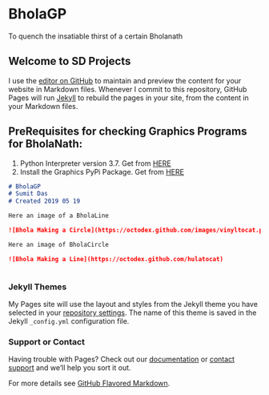 # BholaGP
To quench the insatiable thirst of a certain Bholanath

## Welcome to SD Projects

I use the [editor on GitHub](https://github.com/RustyNails8/BholaGP/edit/master/README.md) to maintain and preview the content for your website in Markdown files. Whenever I commit to this repository, GitHub Pages will run [Jekyll](https://jekyllrb.com/) to rebuild the pages in your site, from the content in your Markdown files.

## PreRequisites for checking Graphics Programs for BholaNath:
1. Python Interpreter version 3.7. Get from [HERE](https://www.python.org/)
2. Install the Graphics PyPi Package. Get from [HERE](https://pypi.org/project/graphics/)

```markdown
# BholaGP
# Sumit Das
# Created 2019 05 19

Here an image of a BholaLine

![Bhola Making a Circle](https://octodex.github.com/images/vinyltocat.png)

Here an image of BholaCircle

![Bhola Making a Line](https://octodex.github.com/hulatocat)



```


### Jekyll Themes

My Pages site will use the layout and styles from the Jekyll theme you have selected in your [repository settings](https://github.com/RustyNails8/SAPonAIXandOracle/settings). The name of this theme is saved in the Jekyll `_config.yml` configuration file.

### Support or Contact

Having trouble with Pages? Check out our [documentation](https://help.github.com/categories/github-pages-basics/) or [contact support](https://github.com/contact) and we’ll help you sort it out.

For more details see [GitHub Flavored Markdown](https://guides.github.com/features/mastering-markdown/).
